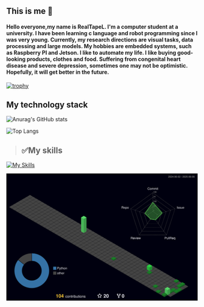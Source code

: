 ## This is me 💁

#### Hello everyone,my name is RealTapeL. I'm a computer student at a university. I have been learning c language and robot programming since I was very young. Currently, my research directions are visual tasks, data processing and large models. My hobbies are embedded systems, such as Raspberry PI and Jetson. I like to automate my life. I like buying good-looking products, clothes and food. Suffering from congenital heart disease and severe depression, sometimes one may not be optimistic. Hopefully, it will get better in the future.

[![trophy](https://github-profile-trophy.vercel.app/?username=RealTapeL&theme=onedark)](https://github.com/ryo-ma/github-profile-trophy)

## My technology stack

![Anurag's GitHub stats](https://github-readme-stats.vercel.app/api?username=RealTapeL&show_icons=true&theme=transparent)

![Top Langs](https://github-readme-stats.vercel.app/api/top-langs/?username=RealTapeL&layout=compact)

> ## **✅My skills**
[![My Skills](https://skillicons.dev/icons?i=python,pytorch,tensorflow,sklearn,docker,anaconda,androidstudio,arch,apple,arduino,cpp,github,vscode,vim,pycharm,linux,ubuntu,ps,pr,qt,raspberrypi,twitter,vue)](https://skillicons.dev)


![Personal 3D Metrics](./profile-3d-contrib/profile-night-green.svg)
